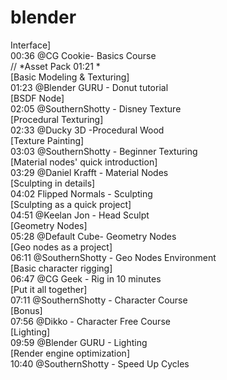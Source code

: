 # blender


Interface]	<br>
00:36 @CG Cookie- Basics Course	<br>
// *Asset Pack  01:21 *	<br>
[Basic Modeling & Texturing]	<br>
01:23 @Blender GURU - Donut tutorial	<br>
[BSDF Node]	<br>
02:05 @SouthernShotty  - Disney Texture	<br>
[Procedural Texturing]	<br>
02:33 @Ducky 3D -Procedural Wood	<br>
[Texture Painting]	<br>
03:03 @SouthernShotty - Beginner Texturing	<br>
[Material nodes' quick introduction]	<br>
03:29 @Daniel Krafft - Material Nodes	<br>
[Sculpting in details]	<br>
04:02 Flipped Normals - Sculpting	<br>
[Sculpting as a quick project]	<br>
04:51 @Keelan Jon - Head Sculpt	<br>
[Geometry Nodes]	<br>
05:28 @Default Cube- Geometry Nodes	<br>
[Geo nodes as a project]	<br>
06:11 @SouthernShotty  - Geo Nodes Environment	<br>
[Basic character rigging]	<br>
06:47 @CG Geek - Rig in 10 minutes	<br>
[Put it all together]	<br>
07:11 @SouthernShotty - Character Course	<br>
[Bonus]	<br>
07:56 @Dikko - Character Free Course	<br>
[Lighting]	<br>
09:59 @Blender GURU - Lighting	<br>
[Render engine optimization]	<br>
10:40 @SouthernShotty - Speed Up Cycles	<br>
